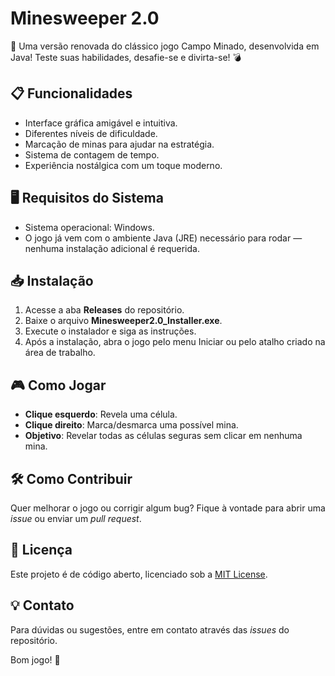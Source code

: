 # Minesweeper 2.0

🚀 Uma versão renovada do clássico jogo Campo Minado, desenvolvida em Java! Teste suas habilidades, desafie-se e divirta-se! 💣

## 📋 Funcionalidades
- Interface gráfica amigável e intuitiva.
- Diferentes níveis de dificuldade.
- Marcação de minas para ajudar na estratégia.
- Sistema de contagem de tempo.
- Experiência nostálgica com um toque moderno.

## 🖥️ Requisitos do Sistema
- Sistema operacional: Windows.
- O jogo já vem com o ambiente Java (JRE) necessário para rodar — nenhuma instalação adicional é requerida.

## 📥 Instalação
1. Acesse a aba **Releases** do repositório.
2. Baixe o arquivo **Minesweeper2.0_Installer.exe**.
3. Execute o instalador e siga as instruções.
4. Após a instalação, abra o jogo pelo menu Iniciar ou pelo atalho criado na área de trabalho.

## 🎮 Como Jogar
- **Clique esquerdo**: Revela uma célula.
- **Clique direito**: Marca/desmarca uma possível mina.
- **Objetivo**: Revelar todas as células seguras sem clicar em nenhuma mina.

## 🛠️ Como Contribuir
Quer melhorar o jogo ou corrigir algum bug? Fique à vontade para abrir uma *issue* ou enviar um *pull request*.

## 📝 Licença
Este projeto é de código aberto, licenciado sob a [MIT License](LICENSE).

## 💡 Contato
Para dúvidas ou sugestões, entre em contato através das *issues* do repositório.

Bom jogo! 🎉

